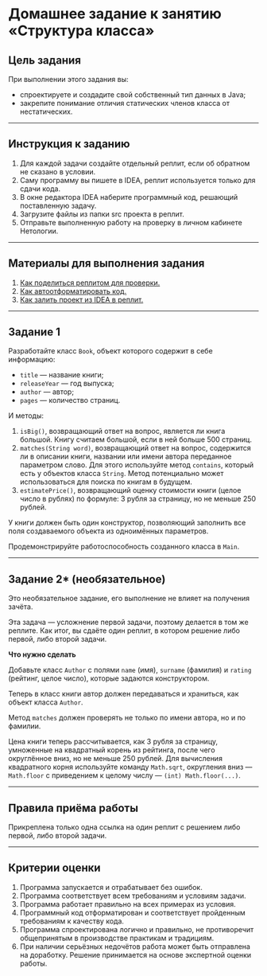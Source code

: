 # Домашнее задание к занятию «Структура класса»


## Цель задания

При выполнении этого задания вы:

* спроектируете и создадите свой собственный тип данных в Java;
* закрепите понимание отличия статических членов класса от нестатических.

------

## Инструкция к заданию

1. Для каждой задачи создайте отдельный реплит, если об обратном не сказано в условии.
1. Саму программу вы пишете в IDEA, реплит используется только для сдачи кода.
3. В окне редактора IDEA наберите программный код, решающий поставленную задачу.
5. Загрузите файлы из папки src проекта в реплит.
6. Отправьте выполненную работу на проверку в личном кабинете Нетологии.

------

## Материалы для выполнения задания

1. [Как поделиться реплитом для проверки.](https://github.com/netology-code/java2-homeworks/blob/main/QA_ReplitShare.md)
2. [Как автоотформатировать код.](https://github.com/netology-code/java2-homeworks/blob/main/QA_Format.md)
3. [Как залить проект из IDEA в реплит.](https://github.com/netology-code/java2-homeworks/blob/main/QA_ReplitUpload.md)

------

## Задание 1 

Разработайте класс `Book`, объект которого содержит в себе информацию:

* `title` — название книги;
* `releaseYear` — год выпуска;
* `author` — автор;
* `pages` — количество страниц.

И методы:

1. `isBig()`, возвращающий ответ на вопрос, является ли книга большой. Книгу считаем большой, если в ней больше 500 страниц.
1. `matches(String word)`, возвращающий ответ на вопрос, содержится ли в описании книги, названии или имени автора переданное параметром слово. Для этого используйте метод `contains`, который есть у объектов класса `String`. Метод потенциально может использоваться для поиска по книгам в будущем.
1. `estimatePrice()`, возвращающий оценку стоимости книги (целое число в рублях) по формуле: 3 рубля за страницу, но не меньше 250 рублей.

У книги должен быть один конструктор, позволяющий заполнить все поля создаваемого объекта из одноимённых параметров.

Продемонстрируйте работоспособность созданного класса в `Main`.

------

## Задание 2* (необязательное)

Это необязательное задание, его выполнение не влияет на получения зачёта.

Эта задача — усложнение первой задачи, поэтому делается в том же реплите. Как итог, вы сдаёте один реплит, в котором решение либо первой, либо второй задачи.

**Что нужно сделать**

Добавьте класс `Author` с полями `name` (имя), `surname` (фамилия) и `rating` (рейтинг, целое число), которые задаются конструктором.

Теперь в класс книги автор должен передаваться и храниться, как объект класса `Author`. 

Метод `matches` должен проверять не только по имени автора, но и по фамилии. 

Цена книги теперь рассчитывается, как 3 рубля за страницу, умноженные на квадратный корень из рейтинга, после чего округлённое вниз, но не меньше 250 рублей. Для вычисления квадратного корня используйте команду `Math.sqrt`, округления вниз — `Math.floor` с приведением к целому числу — `(int) Math.floor(...)`.

------

## Правила приёма работы

Прикреплена только одна ссылка на один реплит с решением либо первой, либо второй задачи.

------

## Критерии оценки

1. Программа запускается и отрабатывает без ошибок.
2. Программа соответствует всем требованиям и условиям задачи.
3. Программа работает правильно на всех примерах из условия.
4. Программный код отформатирован и соответствует пройденным требованиям к качеству кода.
5. Программа спроектирована логично и правильно, не противоречит общепринятым в производстве практикам и традициям.
6. При наличии серьёзных недочётов работа может быть отправлена на доработку. Решение принимается на основе экспертной оценки работы.
